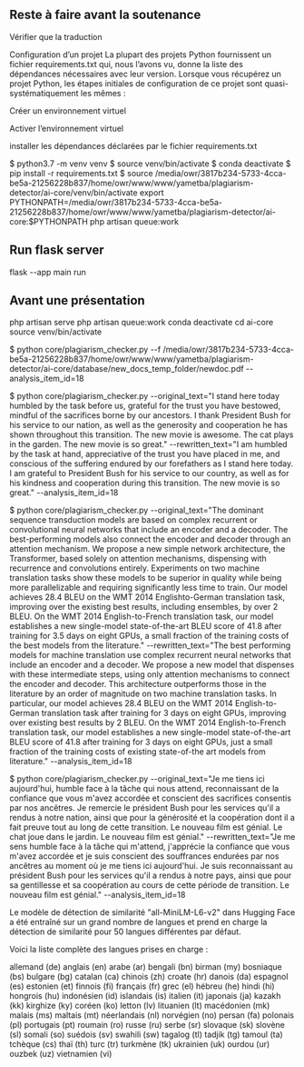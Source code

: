 ## Reste à faire avant la soutenance
Vérifier que la traduction


Configuration d’un projet
La plupart des projets Python fournissent un fichier requirements.txt qui, nous l’avons vu, donne la liste des dépendances nécessaires avec leur version. Lorsque vous récupérez un projet Python, les étapes initiales de configuration de ce projet sont quasi-systématiquement les mêmes :

Créer un environnement virtuel

Activer l’environnement virtuel

installer les dépendances déclarées par le fichier requirements.txt



$ python3.7 -m venv venv
$ source venv/bin/activate
$ conda deactivate
$ pip install -r requirements.txt
$ source /media/owr/3817b234-5733-4cca-be5a-21256228b837/home/owr/www/www/yametba/plagiarism-detector/ai-core/venv/bin/activate
export PYTHONPATH=/media/owr/3817b234-5733-4cca-be5a-21256228b837/home/owr/www/www/yametba/plagiarism-detector/ai-core:$PYTHONPATH
php artisan queue:work

## Run flask server
flask --app main run

## Avant une présentation
php artisan serve
php artisan queue:work
conda deactivate
cd ai-core
source venv/bin/activate

$ python core/plagiarism_checker.py --f /media/owr/3817b234-5733-4cca-be5a-21256228b837/home/owr/www/www/yametba/plagiarism-detector/ai-core/database/new_docs_temp_folder/newdoc.pdf --analysis_item_id=18

$ python core/plagiarism_checker.py --original_text="I stand here today humbled by the task before us, grateful for the trust you have bestowed, mindful of the sacrifices borne by our ancestors. I thank President Bush for his service to our nation, as well as the generosity and cooperation he has shown throughout this transition. The new movie is awesome. The cat plays in the garden. The new movie is so great." --rewritten_text="I am humbled by the task at hand, appreciative of the trust you have placed in me, and conscious of the suffering endured by our forefathers as I stand here today. I am grateful to President Bush for his service to our country, as well as for his kindness and cooperation during this transition. The new movie is so great." --analysis_item_id=18

$ python core/plagiarism_checker.py --original_text="The dominant sequence transduction models are based on complex recurrent or convolutional neural networks that include an encoder and a decoder. The best-performing models also connect the encoder and decoder through an attention mechanism. We propose a new simple network architecture, the Transformer, based solely on attention mechanisms, dispensing with recurrence and convolutions entirely. Experiments on two machine translation tasks show these models to be superior in quality while being more parallelizable and requiring significantly less time to train. Our model achieves 28.4 BLEU on the WMT 2014 Englishto-German translation task, improving over the existing best results, including ensembles, by over 2 BLEU. On the WMT 2014 English-to-French translation task, our model establishes a new single-model state-of-the-art BLEU score of 41.8 after training for 3.5 days on eight GPUs, a small fraction of the training costs of the best models from the literature." --rewritten_text="The best performing models for machine translation use complex recurrent neural networks that include an encoder and a decoder. We propose a new model that dispenses with these intermediate steps, using only attention mechanisms to connect the encoder and decoder. This architecture outperforms those in the literature by an order of magnitude on two machine translation tasks. In particular, our model achieves 28.4 BLEU on the WMT 2014 English-to-German translation task after training for 3 days on eight GPUs, improving over existing best results by 2 BLEU. On the WMT 2014 English-to-French translation task, our model establishes a new single-model state-of-the-art BLEU score of 41.8 after training for 3 days on eight GPUs, just a small fraction of the training costs of existing state-of-the art models from literature." --analysis_item_id=18

$ python core/plagiarism_checker.py --original_text="Je me tiens ici aujourd'hui, humble face à la tâche qui nous attend, reconnaissant de la confiance que vous m'avez accordée et conscient des sacrifices consentis par nos ancêtres. Je remercie le président Bush pour les services qu'il a rendus à notre nation, ainsi que pour la générosité et la coopération dont il a fait preuve tout au long de cette transition. Le nouveau film est génial. Le chat joue dans le jardin. Le nouveau film est génial." --rewritten_text="Je me sens humble face à la tâche qui m'attend, j'apprécie la confiance que vous m'avez accordée et je suis conscient des souffrances endurées par nos ancêtres au moment où je me tiens ici aujourd'hui. Je suis reconnaissant au président Bush pour les services qu'il a rendus à notre pays, ainsi que pour sa gentillesse et sa coopération au cours de cette période de transition. Le nouveau film est génial." --analysis_item_id=18







Le modèle de détection de similarité "all-MiniLM-L6-v2" dans Hugging Face a été entraîné sur un grand nombre de langues et prend en charge la détection de similarité pour 50 langues différentes par défaut.

Voici la liste complète des langues prises en charge :

allemand (de)
anglais (en)
arabe (ar)
bengali (bn)
birman (my)
bosniaque (bs)
bulgare (bg)
catalan (ca)
chinois (zh)
croate (hr)
danois (da)
espagnol (es)
estonien (et)
finnois (fi)
français (fr)
grec (el)
hébreu (he)
hindi (hi)
hongrois (hu)
indonésien (id)
islandais (is)
italien (it)
japonais (ja)
kazakh (kk)
kirghize (ky)
coréen (ko)
letton (lv)
lituanien (lt)
macédonien (mk)
malais (ms)
maltais (mt)
néerlandais (nl)
norvégien (no)
persan (fa)
polonais (pl)
portugais (pt)
roumain (ro)
russe (ru)
serbe (sr)
slovaque (sk)
slovène (sl)
somali (so)
suédois (sv)
swahili (sw)
tagalog (tl)
tadjik (tg)
tamoul (ta)
tchèque (cs)
thaï (th)
turc (tr)
turkmène (tk)
ukrainien (uk)
ourdou (ur)
ouzbek (uz)
vietnamien (vi)
